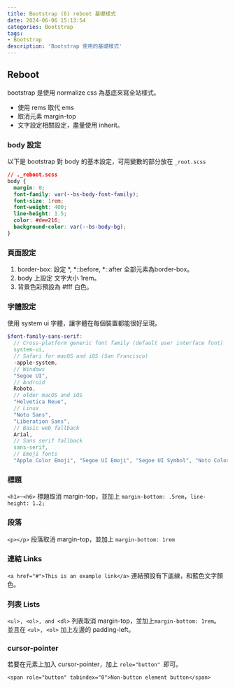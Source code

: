 ```yaml
---
title: Bootstrap (6) reboot 基礎樣式
date: 2024-06-06 15:13:54
categories: Bootstrap
tags: 
- Bootstrap
description: 'Bootstrap 使用的基礎樣式'
---
```


## Reboot

bootstrap 是使用 normalize css 為基底來寫全站樣式。

- 使用 rems 取代 ems 
- 取消元素 margin-top
- 文字設定相關設定，盡量使用 inherit。

### body 設定

以下是 bootstrap 對 body 的基本設定，可用變數的部分放在 `_root.scss`

``` css
// ._reboot.scss
body {
  margin: 0;
  font-family: var(--bs-body-font-family);
  font-size: 1rem;
  font-weight: 400;
  line-height: 1.5;
  color: #dee216;
  background-color: var(--bs-body-bg);
}
```

### 頁面設定

1. border-box: 設定 *, *::before, *::after 全部元素為border-box。
2. body 上設定 文字大小 1rem。
3. 背景色彩預設為 #fff 白色。

### 字體設定

使用 system ui 字體，讓字體在每個裝置都能很好呈現。

``` scss
$font-family-sans-serif:
  // Cross-platform generic font family (default user interface font)
  system-ui,
  // Safari for macOS and iOS (San Francisco)
  -apple-system,
  // Windows
  "Segoe UI",
  // Android
  Roboto,
  // older macOS and iOS
  "Helvetica Neue",
  // Linux
  "Noto Sans",
  "Liberation Sans",
  // Basic web fallback
  Arial,
  // Sans serif fallback
  sans-serif,
  // Emoji fonts
  "Apple Color Emoji", "Segoe UI Emoji", "Segoe UI Symbol", "Noto Color Emoji" !default;
```

### 標題

`<h1>~<h6>` 標題取消 margin-top，並加上 `margin-bottom: .5rem`，`line-height: 1.2;`

### 段落

`<p></p>` 段落取消 margin-top，並加上 `margin-bottom: 1rem`

### 連結 Links

`<a href="#">This is an example link</a>` 連結預設有下底線，和藍色文字顏色。

### 列表 Lists

`<ul>, <ol>, and <dl>` 列表取消 margin-top，並加上`margin-bottom: 1rem`。
並且在 `<ul>, <ol>` 加上左邊的 padding-left。

### cursor-pointer

若要在元素上加入 cursor-pointer，加上 `role="button" `即可。

`<span role="button" tabindex="0">Non-button element button</span>`




